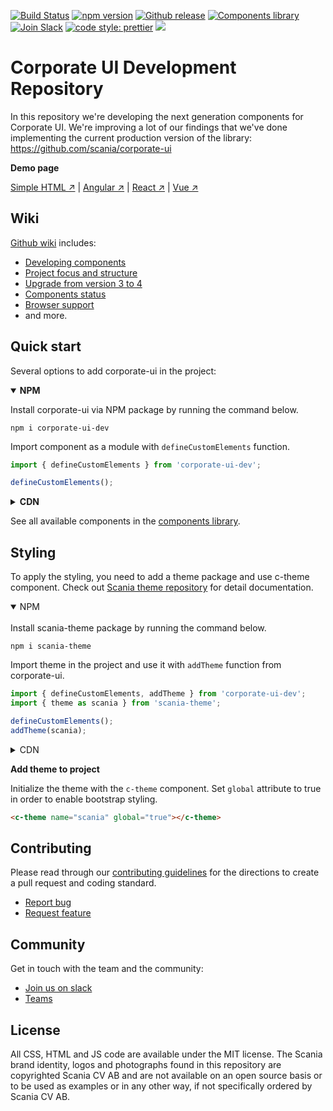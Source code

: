[![Build Status](https://travis-ci.com/scania/corporate-ui-dev.svg?branch=master)](https://travis-ci.com/scania/corporate-ui-dev)
[![npm version](http://img.shields.io/npm/v/corporate-ui-dev.svg?style=flat&color=1081C2)](https://npmjs.org/package/corporate-ui-dev)
[![Github release](https://img.shields.io/github/v/tag/scania/corporate-ui-dev.svg?label=release&color=1081C2)](https://github.com/scania/corporate-ui-dev/releases)
[![Components library](https://img.shields.io/badge/Components%20library-master-f4871a.svg)](https://scania.github.io/corporate-ui-site/info/corporateui)
[![Join Slack](https://img.shields.io/badge/slack-join-%23dd3072.svg)](https://join.slack.com/t/corporate-ui/shared_invite/enQtNTI4NzMzOTQ3NTg4LTI1OGNhZGE2OTY0NzUwYzExMTJmMTQ2NjcxOTdkMjc0NDhlM2JlYTEyODY2ODJjYzUxNmYxNzhhMTQ5MDhmOWQ)
[![code style: prettier](https://img.shields.io/badge/code_style-prettier-ff69b4.svg?style=flat-square)](https://github.com/prettier/prettier)
![](https://img.shields.io/github/license/scania/corporate-ui-dev.svg?style=flat)

# Corporate UI Development Repository

In this repository we're developing the next generation components for Corporate UI. We're improving a lot of our findings that we've done implementing the current production version of the library: https://github.com/scania/corporate-ui

**Demo page**

[Simple HTML ↗](https://codepen.io/corporate-ui/pen/OYmqpr) | [Angular ↗](https://github.com/scania/corporate-ui-angular) | [React ↗](https://github.com/scania/corporate-ui-react) | [Vue ↗](https://github.com/scania/corporate-ui-vue)


## Wiki

[Github wiki](https://github.com/scania/corporate-ui-dev/wiki) includes: 
- [Developing components](https://github.com/scania/corporate-ui-dev/wiki/Developing-components)
- [Project focus and structure](https://github.com/scania/corporate-ui-dev/wiki/Project-focus-and-structure)
- [Upgrade from version 3 to 4](https://github.com/scania/corporate-ui-dev/wiki/Upgrade-from-version-3.x-to-4.x)
- [Components status](https://github.com/scania/corporate-ui-dev/wiki/Component-status)
- [Browser support](https://github.com/scania/corporate-ui-dev/wiki/Browser-Support)
- and more. 


## Quick start

Several options to add corporate-ui in the project: 
<details open>
<summary><strong>NPM</strong></summary>
   
   Install corporate-ui via NPM package by running the command below.

   ```
   npm i corporate-ui-dev
   ```

   Import component as a module with `defineCustomElements` function.

   ```js
   import { defineCustomElements } from 'corporate-ui-dev';

   defineCustomElements();
   ```
</details>
  
<details>
<summary><strong>CDN</strong></summary>
   
   Add link to the script by adding the following to the `<head></head>`
   
   **SUBJECT TO CHANGE!**
   
   ```
   <script src="https://static.scania.com/build/global/4.x/corporate-ui/corporate-ui.js"></script>
   ```
   Replace `x` with [available releases](https://github.com/scania/corporate-ui-dev/releases).
</details>   

See all available components in the [components library](https://scania.github.io/corporate-ui-site/info/corporateui).
   

## Styling

To apply the styling, you need to add a theme package and use c-theme component. Check out [Scania theme repository](https://github.com/scania/scania-theme/) for detail documentation.

<details open>
   <summary>
      NPM
   </summary>
   <br/>
   Install scania-theme package by running the command below.
   
   ```shell
   npm i scania-theme
   ```
   
   Import theme in the project and use it with `addTheme` function from corporate-ui.
   ```js
   import { defineCustomElements, addTheme } from 'corporate-ui-dev'; 
   import { theme as scania } from 'scania-theme'; 

   defineCustomElements(); 
   addTheme(scania);
   ```
   
</details>

<details>
   <summary>
      CDN
   </summary>
   <br/>
   
   Make sure to include scania-theme script BEFORE the corporate-ui script.
   
   ```html
   <script src="https://static.scania.com/build/global/themes/scania/1.x/scania-theme.js"></script>
   <script src="https://static.scania.com/build/global/4.x/corporate-ui/corporate-ui.js"></script>
   ```
   
</details>

**Add theme to project**

   Initialize the theme with the `c-theme` component. Set `global` attribute to true in order to enable bootstrap styling.
   
   ```html
   <c-theme name="scania" global="true"></c-theme>
   ```

## Contributing

Please read through our [contributing guidelines](https://github.com/scania/corporate-ui-dev/blob/master/CONTRIBUTING.md) for the directions to create a pull request and coding standard.

- [Report bug](https://github.com/scania/corporate-ui-dev/issues/new/choose)
- [Request feature](https://github.com/scania/corporate-ui-dev/issues/new?assignees=&labels=Feature&template=feature_request.md&title=Feature+-+%22title+text%22)

## Community

Get in touch with the team and the community:
- [Join us on slack](https://join.slack.com/t/corporate-ui/shared_invite/enQtNTI4NzMzOTQ3NTg4LTI1OGNhZGE2OTY0NzUwYzExMTJmMTQ2NjcxOTdkMjc0NDhlM2JlYTEyODY2ODJjYzUxNmYxNzhhMTQ5MDhmOWQ)
- [Teams](https://teams.microsoft.com/l/team/19%3a1257007a64d44c64954acca27a9d4b46%40thread.skype/conversations?groupId=79f9bfeb-73e2-424d-9477-b236191ece5e&tenantId=3bc062e4-ac9d-4c17-b4dd-3aad637ff1ac)


## License

All CSS, HTML and JS code are available under the MIT license. The Scania brand identity, logos and photographs found in this repository are copyrighted Scania CV AB and are not available on an open source basis or to be used as examples or in any other way, if not specifically ordered by Scania CV AB.
